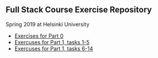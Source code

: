 ## Full Stack Course Exercise Repository
Spring 2019 at Helsinki University

* [Exercises for Part 0](/part_0)
* [Exercuses for Part 1, tasks 1-5](/part_1_alkeet/src/index.js)
* [Exercuses for Part 1, tasks 6-14](/part_1_unicafe/src/index.js)

